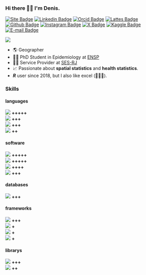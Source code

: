 ### Hi there 🙋‍♂️ I'm Denis.

[![Site Badge](https://img.shields.io/badge/denis--or.com.br-blue?style=flat-square&logo=About.me&logoColor=white&link=https://denis-or.com.br/)](https://denis-or.com.br/)
[![Linkedin Badge](https://img.shields.io/badge/-denis--or-blue?style=flat-square&logo=Linkedin&logoColor=white&link=https://www.linkedin.com/in/denis-or/)](https://www.linkedin.com/in/denis-or/)
[![Orcid Badge](https://img.shields.io/badge/orcid-A6CE39?style=flat-square&logo=orcid&logoColor=white&link=https://orcid.org/0000-0003-3748-876X)](https://orcid.org/0000-0003-3748-876X)
[![Lattes Badge](https://img.shields.io/badge/-Lattes-orange?style=flat-square&logo=GitBook&logoColor=white&link=http://lattes.cnpq.br/2433599000300626)](http://lattes.cnpq.br/2433599000300626)
[![Github Badge](https://img.shields.io/badge/-denis--or-black?style=flat-square&logo=github&logoColor=white&link=https://github.com/denis-or)](https://github.com/denis-or)
[![Instagram Badge](https://img.shields.io/badge/catoper.mg-E4405F?style=flat-square&logo=instagram&logoColor=white&link=https://www.instagram.com/catoper.mg/)](https://www.instagram.com/catoper.mg/)
[![X Badge](https://img.shields.io/badge/Catoper-000000?style=flat-square&logo=x&logoColor=white&link=https://x.com/Catoper)](https://x.com/Catoper)
[![Kaggle Badge](https://img.shields.io/badge/Kaggle-20BEFF?style=flat-square&logo=Kaggle&logoColor=white&link=https://www.kaggle.com/catoper)](https://www.kaggle.com/catoper)
[![E-mail Badge](https://img.shields.io/badge/-catoper@gmail.com-red?style=flat-square&logo=Gmail&logoColor=white&link=mailto:catoper@gmail.com)](mailto:catoper@gmail.com)

![](https://denis-or.com.br/images/lofi.png)

* 🌎 Geographer
* 👨‍🎓 PhD Student in Epidemiology at [ENSP](https://ensp.fiocruz.br/)
* 👨‍🏭 Service Provider at [SES-RJ](https://cisshiny.saude.rj.gov.br/)
* 📈 Passionate about **spatial statistics** and **health statistics**.
*  ***R*** user since 2018, but I also like excel (🤷🏻‍♂️).

### Skills

#### languages  
![](https://img.shields.io/badge/R-276DC3?style=flat-square&logo=r&logoColor=white) **+++++**  
![](https://img.shields.io/badge/%3C/%3E%20html-3D72D7?style=flat-square&logo=mysl&logoColor=white) **+++**  
![](https://img.shields.io/badge/Markdown-000000?style=flat-square&logo=markdown&logoColor=white) **+++**  
![](https://img.shields.io/badge/Python-FFD43B?style=flat-square&logo=python&logoColor=blue) **++**  

#### software 
![](https://img.shields.io/badge/qgis-93b023?&style=flat-square&logo=qgis&logoColor=white) **+++++**  
![](https://img.shields.io/badge/Microsoft_Excel-217346?style=flat-square&logo=microsoft-excel&logoColor=white) **+++++**  
![](https://img.shields.io/badge/RStudio-75AADB?style=flat-square&logo=RStudio&logoColor=white) **++++**  
![](https://img.shields.io/badge/VSCode-0078D4?style=flat-square&logo=visual%20studio%20code&logoColor=white) **+++**  

#### databases
![](https://img.shields.io/badge/duckdb-black?style=flat-square&logo=duckdb) **+++**  

#### frameworks  
![](https://img.shields.io/badge/Elastic_Search-005571?style=flat-square&logo=elasticsearch&logoColor=white) **+++**  
![](https://img.shields.io/badge/Docker-2CA5E0?style=flat-square&logo=docker&logoColor=white) **+**  
![](https://img.shields.io/badge/Jupyter-F37626.svg?&style=flat-square&logo=Jupyter&logoColor=white) **+**  
![](https://img.shields.io/badge/Postman-FF6C37?style=flat-square&logo=Postman&logoColor=white) **+**  

#### librarys  
![](https://img.shields.io/badge/Leaflet-199900?style=flat-square&logo=Leaflet&logoColor=white) **+++**  
![](https://img.shields.io/badge/Plotly-239120?style=flat-square&logo=plotly&logoColor=white) **++**  
